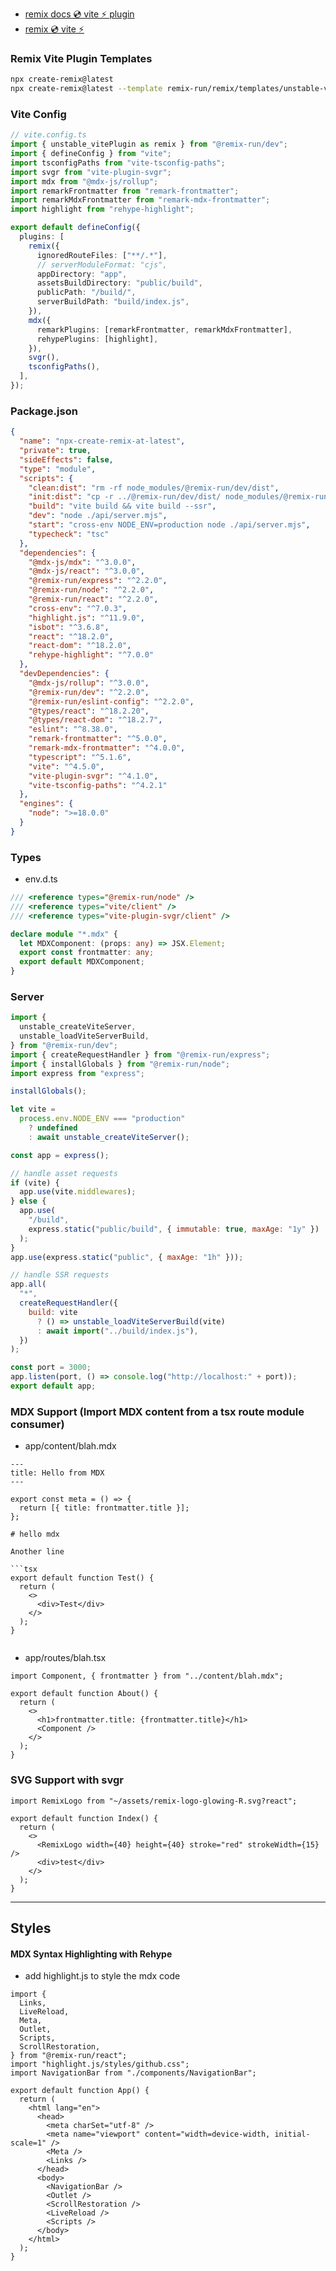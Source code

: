 - [remix docs 💿 vite ⚡️ plugin](https://remix.run/docs/en/main/future/vite)
- [remix 💿 vite ⚡️](https://www.youtube.com/watch?v=B_vIp4xETl4)
### Remix Vite Plugin Templates

```sh
npx create-remix@latest
npx create-remix@latest --template remix-run/remix/templates/unstable-vite-express
```

### Vite Config

```ts
// vite.config.ts
import { unstable_vitePlugin as remix } from "@remix-run/dev";
import { defineConfig } from "vite";
import tsconfigPaths from "vite-tsconfig-paths";
import svgr from "vite-plugin-svgr";
import mdx from "@mdx-js/rollup";
import remarkFrontmatter from "remark-frontmatter";
import remarkMdxFrontmatter from "remark-mdx-frontmatter";
import highlight from "rehype-highlight";

export default defineConfig({
  plugins: [
    remix({
      ignoredRouteFiles: ["**/.*"],
      // serverModuleFormat: "cjs",
      appDirectory: "app",
      assetsBuildDirectory: "public/build",
      publicPath: "/build/",
      serverBuildPath: "build/index.js",
    }),
    mdx({
      remarkPlugins: [remarkFrontmatter, remarkMdxFrontmatter],
      rehypePlugins: [highlight],
    }),
    svgr(),
    tsconfigPaths(),
  ],
});
```

### Package.json

```json
{
  "name": "npx-create-remix-at-latest",
  "private": true,
  "sideEffects": false,
  "type": "module",
  "scripts": {
    "clean:dist": "rm -rf node_modules/@remix-run/dev/dist",
    "init:dist": "cp -r ../@remix-run/dev/dist/ node_modules/@remix-run/dev/",
    "build": "vite build && vite build --ssr",
    "dev": "node ./api/server.mjs",
    "start": "cross-env NODE_ENV=production node ./api/server.mjs",
    "typecheck": "tsc"
  },
  "dependencies": {
    "@mdx-js/mdx": "^3.0.0",
    "@mdx-js/react": "^3.0.0",
    "@remix-run/express": "^2.2.0",
    "@remix-run/node": "^2.2.0",
    "@remix-run/react": "^2.2.0",
    "cross-env": "^7.0.3",
    "highlight.js": "^11.9.0",
    "isbot": "^3.6.8",
    "react": "^18.2.0",
    "react-dom": "^18.2.0",
    "rehype-highlight": "^7.0.0"
  },
  "devDependencies": {
    "@mdx-js/rollup": "^3.0.0",
    "@remix-run/dev": "^2.2.0",
    "@remix-run/eslint-config": "^2.2.0",
    "@types/react": "^18.2.20",
    "@types/react-dom": "^18.2.7",
    "eslint": "^8.38.0",
    "remark-frontmatter": "^5.0.0",
    "remark-mdx-frontmatter": "^4.0.0",
    "typescript": "^5.1.6",
    "vite": "^4.5.0",
    "vite-plugin-svgr": "^4.1.0",
    "vite-tsconfig-paths": "^4.2.1"
  },
  "engines": {
    "node": ">=18.0.0"
  }
}
```

### Types
- env.d.ts
```ts
/// <reference types="@remix-run/node" />
/// <reference types="vite/client" />
/// <reference types="vite-plugin-svgr/client" />

declare module "*.mdx" {
  let MDXComponent: (props: any) => JSX.Element;
  export const frontmatter: any;
  export default MDXComponent;
}
```

### Server

```js
import {
  unstable_createViteServer,
  unstable_loadViteServerBuild,
} from "@remix-run/dev";
import { createRequestHandler } from "@remix-run/express";
import { installGlobals } from "@remix-run/node";
import express from "express";

installGlobals();

let vite =
  process.env.NODE_ENV === "production"
    ? undefined
    : await unstable_createViteServer();

const app = express();

// handle asset requests
if (vite) {
  app.use(vite.middlewares);
} else {
  app.use(
    "/build",
    express.static("public/build", { immutable: true, maxAge: "1y" })
  );
}
app.use(express.static("public", { maxAge: "1h" }));

// handle SSR requests
app.all(
  "*",
  createRequestHandler({
    build: vite
      ? () => unstable_loadViteServerBuild(vite)
      : await import("../build/index.js"),
  })
);

const port = 3000;
app.listen(port, () => console.log("http://localhost:" + port));
export default app;
```


### MDX Support (Import MDX content from a tsx route module consumer)
- app/content/blah.mdx
```mdx
---
title: Hello from MDX
---

export const meta = () => {
  return [{ title: frontmatter.title }];
};

# hello mdx

Another line

```tsx
export default function Test() {
  return (
    <>
      <div>Test</div>
    </>
  );
}
```
```

```

- app/routes/blah.tsx
```tsx
import Component, { frontmatter } from "../content/blah.mdx";

export default function About() {
  return (
    <>
      <h1>frontmatter.title: {frontmatter.title}</h1>
      <Component />
    </>
  );
}
```

### SVG Support with svgr

```tsx
import RemixLogo from "~/assets/remix-logo-glowing-R.svg?react";

export default function Index() {
  return (
    <>
      <RemixLogo width={40} height={40} stroke="red" strokeWidth={15} />
      <div>test</div>
    </>
  );
}
```

-----
## Styles

#### MDX Syntax Highlighting with Rehype

- add highlight.js to style the mdx code
```tsx
import {
  Links,
  LiveReload,
  Meta,
  Outlet,
  Scripts,
  ScrollRestoration,
} from "@remix-run/react";
import "highlight.js/styles/github.css";
import NavigationBar from "./components/NavigationBar";

export default function App() {
  return (
    <html lang="en">
      <head>
        <meta charSet="utf-8" />
        <meta name="viewport" content="width=device-width, initial-scale=1" />
        <Meta />
        <Links />
      </head>
      <body>
        <NavigationBar />
        <Outlet />
        <ScrollRestoration />
        <LiveReload />
        <Scripts />
      </body>
    </html>
  );
}
```